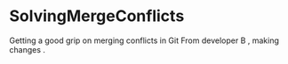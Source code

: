# SolvingMergeConflicts
Getting a good grip on merging conflicts in Git
From developer B , making changes . 
